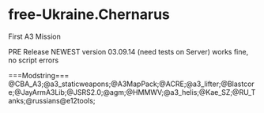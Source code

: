 free-Ukraine.Chernarus
======================

First A3 Mission

PRE Release NEWEST version 03.09.14
(need tests on Server)
works fine, no script errors 

===Modstring===
@CBA_A3;@a3_staticweapons;@A3MapPack;@ACRE;@a3_lifter;@Blastcore;@JayArmA3Lib;@JSRS2.0;@agm;@HMMWV;@a3_helis;@Kae_SZ;@RU_Tanks;@russians@e12tools;
